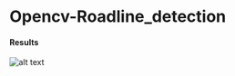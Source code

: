# Opencv-Roadline_detection
#### Results 

  ![alt text](https://github.com/sanyam108/Opencv-Roadline_detection/demo.gif)
